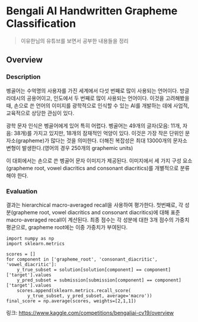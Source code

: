 # Bengali AI Handwritten Grapheme Classification
> 이유한님의 유튜브를 보면서 공부한 내용들을 정리

## Overview
### Description
벵골어는 수억명의 사용자를 가진 세계에서 다섯 번째로 많이 사용되는 언어이다. 방글라데시의 공용어이고, 인도에서 두 번째로 많이 사용되는 언어이다. 이것을 고려해봤을 때, 손으로 쓴 언어의 이미지를 광학적으로 인식할 수 있는 AI를 개발하는 데에 사업적, 교육적으로 상당한 관심이 있다.

광학 문자 인식은 벵골어에게 있어 특히 어렵다. 벵골어는 49개의 글자(모음: 11개, 자음: 38개)를 가지고 있지만, 18개의 잠재적인 억양이 있다. 이것은 가장 작은 단위인 문자소(grapheme)가 많다는 것을 의미한다. 더해진 복잡성은 최대 13000개의 문자소 변형이 발생한다.(영어의 경우 250개의 graphemic units)

이 대회에서는 손으로 쓴 벵골어 문자 이미지가 제공된다. 이미지에서 세 가지 구성 요소(grapheme root, vowel diacritics and consonant diacritics)를 개별적으로 분류해야 한다.

### Evaluation
결과는 hierarchical macro-averaged recall을 사용하여 평가한다. 첫번째로, 각 성분(grapheme root, vowel diacritics and consonant diacritics)에 대해 표준 macro-averaged recall이 계산된다. 최종 점수는 각 성분에 대한 3개 점수의 가중치 평균으로, grapheme root에는 이중 가중치가 부여된다. 
```
import numpy as np
import sklearn.metrics

scores = []
for component in ['grapheme_root', 'consonant_diacritic', 'vowel_diacritic']:
    y_true_subset = solution[solution[component] == component]['target'].values
    y_pred_subset = submission[submission[component] == component]['target'].values
    scores.append(sklearn.metrics.recall_score(
        y_true_subset, y_pred_subset, average='macro'))
final_score = np.average(scores, weights=[2,1,1])
```

링크: https://www.kaggle.com/competitions/bengaliai-cv19/overview
